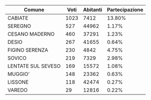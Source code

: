 | Comune | Voti | Abitanti | Partecipazione |
|--------|------|----------|----------|
| CABIATE | 1023 | 7412 | 13.80% |
| SEREGNO | 527 | 44962 | 1.17% |
| CESANO MADERNO | 460 | 37291 | 1.23% |
| DESIO | 267 | 41655 | 0.64% |
| FIGINO SERENZA | 230 | 4842 | 4.75% |
| SOVICO | 219 | 7329 | 2.98% |
| LENTATE SUL SEVESO | 169 | 15572 | 1.08% |
| MUGGIO’ | 148 | 23362 | 0.63% |
| LISSONE | 118 | 42474 | 0.27% |
| VAREDO | 29 | 12816 | 0.22% |
